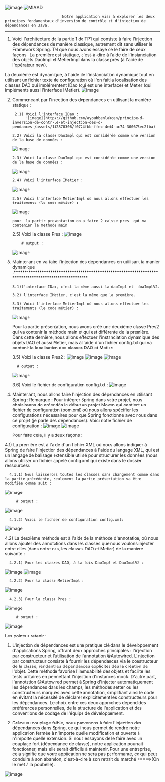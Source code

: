 ![image](https://github.com/ayoubbenlahcen/principe-d-inversion-de-contr-le-et-injection-des-d-pendances-/assets/152870306/a2edbdbe-3e1a-4a8c-98cf-6be9dee23538)
![MIAAD](https://github.com/ayoubbenlahcen/principe-d-inversion-de-contr-le-et-injection-des-d-pendances-/assets/152870306/2e15dcd7-0160-40d5-a08d-32554861f25c)

                              Notre application vise à explorer les deux principes fondamentaux d'inversion de contrôle et d'injection de dépendances en Java.
_________________________________________________________________________________________________________________________________________________________________________________________________________________________________________


1) Voici l'architecture de la partie 1 de TP1 qui consiste à faire l'injection des dépendances de manière classique, autrement dit sans utiliser le Framework Spring. Tel que nous avons essayé de le faire de deux façons :
La première est statique, c'est-à-dire à l'aide de l'instanciation des objets DaoImpl et MetierImpl dans la classe prés (à l'aide de l'opérateur new).

La deuxième est dynamique, à l'aide de l'instanciation dynamique tout en utilisant un fichier texte de configuration où l'on fait la localisation des classes DAO
qui implémentent IDao (qui est une interface) et Metier (qui implémente aussi l'interface IMetier).
   ![image](https://github.com/ayoubbenlahcen/principe-d-inversion-de-contr-le-et-injection-des-d-pendances-/assets/152870306/e4b9d89b-6751-4e09-8501-0e3dcbfa7fb8)

2) Commencant par l'injection des dépendances en utilisant la manière statique :
   
        2.1) Voici l'interface IDao :
             ![image](https://github.com/ayoubbenlahcen/principe-d-inversion-de-contr-le-et-injection-des-d-pendances-/assets/152870306/f0724fbb-ffec-4e64-ac74-300675ec2fba)
   
       2.2) Voici la classe DaoImpl qui est considérée comme une version de la base de données :
   ![image](https://github.com/ayoubbenlahcen/principe-d-inversion-de-contr-le-et-injection-des-d-pendances-/assets/152870306/8485a884-e20c-4896-9fbc-dcd07d7dfed4)

   
       2.3) Voici la classe DaoImpl qui est considérée comme une version de la base de données :
   ![image](https://github.com/ayoubbenlahcen/principe-d-inversion-de-contr-le-et-injection-des-d-pendances-/assets/152870306/08f35775-e193-49a4-977d-99efb14c44dd)

       2.4) Voici l'interface IMetier :
   ![image](https://github.com/ayoubbenlahcen/principe-d-inversion-de-contr-le-et-injection-des-d-pendances-/assets/152870306/efa5b390-06e6-4de5-b335-e660e259864e)
   
       2.5) Voici l'interface MetierImpl où nous allons effectuer les traitements (le code métier) :
   ![image](https://github.com/ayoubbenlahcen/principe-d-inversion-de-contr-le-et-injection-des-d-pendances-/assets/152870306/43dd138d-8795-4a3a-8766-13d7417c41fb)
   
       pour  la partir presentation on a faire 2 calsse pres  qui va contenier la methode main 

      2.5) Voici la classe Pres :
            ![image](https://github.com/ayoubbenlahcen/principe-d-inversion-de-contr-le-et-injection-des-d-pendances-/assets/152870306/b2849dee-0598-4ac0-bfff-5585c2faf340)
   
           # output :
   ![image](https://github.com/ayoubbenlahcen/principe-d-inversion-de-contr-le-et-injection-des-d-pendances-/assets/152870306/06cc7ed3-10ae-4d3d-a54c-3ebf10bad3c9)


   
   
3) Maintenant en va faire l'injection des dependances en utlilisant la manier dynamique :******************************************************************************************************

       3.1)l'interface IDao, c'est la même aussi la daoImpl et  doaImplV2.
   
       3.2) l'interface IMetier, c'est la même que la première.

       3.3) Voici l'interface MetierImpl où nous allons effectuer les traitements (le code métier) :
   
   ![image](https://github.com/ayoubbenlahcen/principe-d-inversion-de-contr-le-et-injection-des-d-pendances-/assets/152870306/43dd138d-8795-4a3a-8766-13d7417c41fb)
   
      Pour la partie présentation, nous avons créé une deuxième classe Pres2 qui va contenir la méthode main
      et qui est différente de la première. Dans cette dernière, nous allons effectuer l'instanciation dynamique des objets DAO et aussi Metier, mais à l'aide d'un fichier config.txt qui va contenir la localisation des classes DAO et Metier:

      3.5) Voici la classe Pres2 :
            ![image](https://github.com/ayoubbenlahcen/principe-d-inversion-de-contr-le-et-injection-des-d-pendances-/assets/152870306/a66672b3-3b59-4fc0-82bc-ca98a9a9fc91)
            ![image](https://github.com/ayoubbenlahcen/principe-d-inversion-de-contr-le-et-injection-des-d-pendances-/assets/152870306/a6f2efdf-fa40-4475-8a14-f998fed1da7c)
            ![image](https://github.com/ayoubbenlahcen/principe-d-inversion-de-contr-le-et-injection-des-d-pendances-/assets/152870306/29079eaa-ca86-4499-a0f1-36d45bfe95c9)

         # output :
      ![image](https://github.com/ayoubbenlahcen/principe-d-inversion-de-contr-le-et-injection-des-d-pendances-/assets/152870306/3b362a1f-a677-4d42-a4bc-9061d02ca021)
   
      3.6) Voici le fichier de configuration config.txt :
            ![image](https://github.com/ayoubbenlahcen/principe-d-inversion-de-contr-le-et-injection-des-d-pendances-/assets/152870306/eb4206e7-b9b4-4f34-a366-6056b0900b62)


4) Maintenant, nous allons faire l'injection des dépendances en utilisant Spring :
    Remarque :
              Pour intégrer Spring dans votre projet, nous choisissons de créer dès le début un projet Maven qui contient un fichier de configuration (pom.xml)
              où nous allons spécifier les configurations nécessaires pour que Spring fonctionne avec nous dans ce projet (je parle des dépendances).
              Voici notre fichier de configuration :
                 ![image](https://github.com/ayoubbenlahcen/principe-d-inversion-de-contr-le-et-injection-des-d-pendances-/assets/152870306/80c7d199-f38f-4e95-80be-114b6b23fe96)
                 ![image](https://github.com/ayoubbenlahcen/principe-d-inversion-de-contr-le-et-injection-des-d-pendances-/assets/152870306/1cde3012-0376-42d9-8fe0-eb5aed6abddb)

   Pour faire cela, il y a deux façons :
   
4.1) La première est à l'aide d'un fichier XML où nous allons indiquer à Spring de faire l'injection des dépendances à l'aide du langage XML, qui est un langage de balisage
     extensible utilisé pour structurer les données (nous allons utiliser un fichier appelé config.xml qui existe dans le dossier ressources).
     
      4.1.1) Nous laisserons toutes les classes sans changement comme dans la partie précédente, seulement la partie présentation va être modifiée comme suit :
  ![image](https://github.com/ayoubbenlahcen/principe-d-inversion-de-contr-le-et-injection-des-d-pendances-/assets/152870306/25d69e53-7828-4ed0-b14c-5dc4ba2cb7c7)
            
         # output :
   ![image](https://github.com/ayoubbenlahcen/principe-d-inversion-de-contr-le-et-injection-des-d-pendances-/assets/152870306/a583de94-2b79-47ba-bc40-e6feabab0b3f)
            
      4.1.2) Voici le fichier de configuration config.xml:
   ![image](https://github.com/ayoubbenlahcen/principe-d-inversion-de-contr-le-et-injection-des-d-pendances-/assets/152870306/7531e149-d77e-4c72-9d4f-a8f8e69877ae)

4.2) La deuxième méthode est à l'aide de la méthode d'annotation, où nous allons ajouter des annotations dans les classes que nous voulons injecter entre elles (dans notre cas, les classes DAO et Metier) de la manière suivante :

      4.2.1) Pour les classes DAO, à la fois DaoImpl et DaoImplV2 :
  ![image](https://github.com/ayoubbenlahcen/principe-d-inversion-de-contr-le-et-injection-des-d-pendances-/assets/152870306/885a2cbb-2df6-42d9-9834-cfabfc40e440)
  ![image](https://github.com/ayoubbenlahcen/principe-d-inversion-de-contr-le-et-injection-des-d-pendances-/assets/152870306/f2141a2a-b58a-47e7-b48e-61980e14f4da)
            
      4.2.2) Pour la classe MetierImpl :
  ![image](https://github.com/ayoubbenlahcen/principe-d-inversion-de-contr-le-et-injection-des-d-pendances-/assets/152870306/db2f250b-3185-46f7-b179-413a8d711cfb)
            
      4.2.3) Pour la classe Pres :
  ![image](https://github.com/ayoubbenlahcen/principe-d-inversion-de-contr-le-et-injection-des-d-pendances-/assets/152870306/0636baff-694b-42a7-887f-00f20b03aa66)
            
         # output :
  ![image](https://github.com/ayoubbenlahcen/principe-d-inversion-de-contr-le-et-injection-des-d-pendances-/assets/152870306/abff7bb5-425e-42d9-a59e-2feb5d563444)

Les points à retenir : 

   1) L'injection de dépendances est une pratique clé dans le développement d'applications Spring, offrant deux approches principales : 
   l'injection par constructeur et l'utilisation de l'annotation @Autowired. 
   L'injection par constructeur consiste à fournir les dépendances via le constructeur de la classe, 
   rendant les dépendances explicites dès la création de l'objet. Cette méthode favorise l'immuabilité des objets 
   et facilite les tests unitaires en permettant l'injection d'instances mock. D'autre part, l'annotation @Autowired 
   permet à Spring d'injecter automatiquement les dépendances dans les champs, les méthodes setter ou les constructeurs marqués avec cette annotation, 
   simplifiant ainsi le code en évitant la nécessité de déclarer explicitement les constructeurs pour les dépendances.
   Le choix entre ces deux approches dépend des préférences personnelles, de la structure de l'application et des conventions de codage de l'équipe de développement.


   2) Grâce au couplage faible, nous parvenons à faire l'injection des dépendances dans Spring, 
   ce qui nous permet de rendre notre application fermée à n'importe quelle modification et ouverte à n'importe quelle extension. 
   Si nous essayons de le faire avec un couplage fort (dépendance de classe), notre application pourrait fonctionner, mais elle serait difficile à maintenir. 
   Pour une entreprise, cela signifie que votre application ne sera pas performante, 
   ce qui peut conduire à son abandon, c'est-à-dire à son retrait du marché =====>(On le met à la poubelle).
   
![image](https://github.com/ayoubbenlahcen/principe-d-inversion-de-contr-le-et-injection-des-d-pendances-/assets/152870306/29617c67-f33c-467a-8a2b-5ca3dbcc9518)


